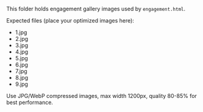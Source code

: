 This folder holds engagement gallery images used by `engagement.html`.

Expected files (place your optimized images here):
- 1.jpg
- 2.jpg
- 3.jpg
- 4.jpg
- 5.jpg
- 6.jpg
- 7.jpg
- 8.jpg
- 9.jpg

Use JPG/WebP compressed images, max width 1200px, quality 80-85% for best performance.
